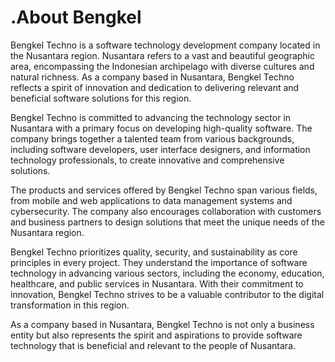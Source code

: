 # .About Bengkel

Bengkel Techno is a software technology development company located in the Nusantara region. Nusantara refers to a vast and beautiful geographic area, encompassing the Indonesian archipelago with diverse cultures and natural richness. As a company based in Nusantara, Bengkel Techno reflects a spirit of innovation and dedication to delivering relevant and beneficial software solutions for this region.

Bengkel Techno is committed to advancing the technology sector in Nusantara with a primary focus on developing high-quality software. The company brings together a talented team from various backgrounds, including software developers, user interface designers, and information technology professionals, to create innovative and comprehensive solutions.

The products and services offered by Bengkel Techno span various fields, from mobile and web applications to data management systems and cybersecurity. The company also encourages collaboration with customers and business partners to design solutions that meet the unique needs of the Nusantara region.

Bengkel Techno prioritizes quality, security, and sustainability as core principles in every project. They understand the importance of software technology in advancing various sectors, including the economy, education, healthcare, and public services in Nusantara. With their commitment to innovation, Bengkel Techno strives to be a valuable contributor to the digital transformation in this region.

As a company based in Nusantara, Bengkel Techno is not only a business entity but also represents the spirit and aspirations to provide software technology that is beneficial and relevant to the people of Nusantara.
